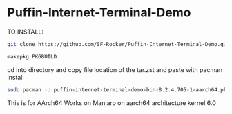# Puffin-Internet-Terminal-Demo

TO INSTALL:
``` bash
git clone https://github.com/SF-Rocker/Puffin-Internet-Terminal-Demo.git
```
``` bash
makepkg PKGBUILD
```
cd into directory and copy file location of the tar.zst and paste with pacman install
``` bash
sudo pacman -U puffin-internet-terminal-demo-bin-8.2.4.705-1-aarch64.pkg.tar.zst
```
This is for AArch64
Works on Manjaro on aarch64 architecture
kernel 6.0

